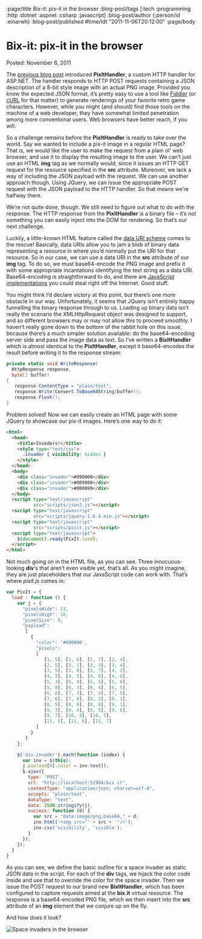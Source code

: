 :page/title Bix-it: pix-it in the browser
:blog-post/tags [:tech :programming :http :dotnet :aspnet :csharp :javascript]
:blog-post/author {:person/id :einarwh}
:blog-post/published #time/ldt "2011-11-06T20:12:00"
:page/body

# Bix-it: pix-it in the browser

Posted: November 6, 2011

The [previous blog post](/blog-posts/pix-it-war/) introduced **PixItHandler**, a custom HTTP handler for ASP.NET. The handler responds to HTTP POST requests containing a JSON description of a 8-bit style image with an actual PNG image. Provided you know the expected JSON format, it’s pretty easy to use a tool like [Fiddler](http://www.fiddler2.com/fiddler2/) (or [cURL](http://curl.haxx.se/) for that matter) to generate renderings of your favorite retro game characters. However, while you might (and should) find those tools on the machine of a web developer, they have somewhat limited penetration among more conventional users. Web browsers have better reach, if you will.

So a challenge remains before the **PixItHandler** is ready to take over the world. Say we wanted to include a pix-it image in a regular HTML page? That is, we would like the user to make the request from a plain ol’ web browser, and use it to display the resulting image to the user. We can’t just use an HTML **img** tag as we normally would, since it issues an HTTP GET request for the resource specified in the **src** attribute. Moreover, we lack a way of including the JSON payload with the request. We can use another approach though. Using JQuery, we can issue the appropriate POST request with the JSON payload to the HTTP handler. So that means we’re halfway there.

We’re not quite done, though. We still need to figure out what to do with the response. The HTTP response from the **PixItHandler** is a binary file – it’s not something you can easily inject into the DOM for rendering. So that’s our next challenge.

Luckily, a little-known HTML feature called the [data URI scheme](http://tools.ietf.org/html/rfc2397) comes to the rescue! Basically, data URIs allow you to jam a blob of binary data representing a resource in where you’d normally put the URI for that resource. So in our case, we can use a data URI in the **src** attribute of our **img** tag. To do so, we must base64-encode the PNG image and prefix it with some appropriate incantations identifying the text string as a data URI. Base64-encoding is straightforward to do, and there are [JavaScript implementations](http://www.webtoolkit.info/javascript-base64.html) you could steal right off the Internet. Good stuff.

You might think I’d declare victory at this point, but there’s one more obstacle in our way. Unfortunately, it seems that JQuery isn’t entirely happy funnelling the binary response through to us. Loading up binary data isn’t really the scenario the XMLHttpRequest object was designed to support, and so different browsers may or may not allow this to proceed smoothly. I haven’t really gone down to the bottom of the rabbit hole on this issue, because there’s a much simpler solution available: do the base64-encoding server side and pass the image data as text. So I’ve written a **BixItHandler** which is almost identical to the **PixItHandler**, except it base64-encodes the result before writing it to the response stream:

```csharp
private static void WriteResponse(
  HttpResponse response, 
  byte[] buffer)
{
   response.ContentType = "plain/text";
   response.Write(Convert.ToBase64String(buffer));
   response.Flush();
}
```

Problem solved! Now we can easily create an HTML page with some JQuery to showcase our pix-it images. Here’s one way to do it:

```html
<html>
  <head>
    <title>Invaders!</title>
    <style type="text/css">
      .invader { visibility: hidden }
    </style>
  </head>
  <body>
    <div class="invader">#990000</div>
    <div class="invader">#009900</div>
    <div class="invader">#000099</div>
  </body>
  <script type="text/javascript" 
          src="scripts/json2.js"></script>
  <script type="text/javascript" 
          src="scripts/jquery-1.6.4.min.js"></script>
  <script type="text/javascript" 
          src="scripts/pixit.js"></script>
  <script type="text/javascript">
    $(document).ready(PixIt.load);
  </script>
</html>
```

Not much going on in the HTML file, as you can see. Three innocuous-looking **div**‘s that aren’t even visible yet, that’s all. As you might imagine, they are just placeholders that our JavaScript code can work with. That’s where _pixit.js_ comes in:

```javascript
var PixIt = {
  load : function () {
    var j = {
      "pixelsWide": 13,
      "pixelsHigh": 10,
      "pixelSize": 8,
      "payload":
       [
         {
           "color": '#000000',
           "pixels":
           [
              [1, 5], [1, 6], [1, 7], [2, 4],
              [2, 5], [3, 1], [3, 3], [3, 4],
              [3, 5], [3, 6], [3, 7], [4, 2],
              [4, 3], [4, 5], [4, 6], [4, 8],
              [5, 3], [5, 4], [5, 5], [5, 6],
              [5, 8], [6, 3], [6, 4], [6, 5],
              [6, 6], [7, 3], [7, 4], [7, 5],
              [7, 6], [7, 8], [8, 2], [8, 3],
              [8, 5], [8, 6], [8, 8], [9, 1],
              [9, 3], [9, 4], [9, 5], [9, 6],
              [9, 7], [10, 4], [10, 5],
              [11, 5], [11, 6], [11, 7]
           ]
         }
       ]
    };

    $('div.invader').each(function (index) {
      var inv = $(this);
      j.payload[0].color = inv.text();
      $.ajax({
        type: 'POST',
        url: "http://localhost:52984/bix.it",
        contentType: "application/json; charset=utf-8",
        accepts: "plain/text",
        dataType: "text",
        data: JSON.stringify(j),
        success: function (d) {
          var src = "data:image/png;base64," + d;
          inv.html('<img src="' + src + '"/>');
          inv.css('visibility', 'visible');
        }
      });
    });
  }
}
```

As you can see, we define the basic outline for a space invader as static JSON data in the script. For each of the **div** tags, we hijack the color code inside and use that to override the color for the space invader. Then we issue the POST request to our brand new **BixItHandler**, which has been configured to capture requests aimed at the **bix.it** virtual resource. The response is a base64-encoded PNG file, which we then insert into the **src** attribute of an **img** element that we conjure up on the fly.

And how does it look?

![Space invaders in the browser](/images/invaders-in-the-browser.png)
